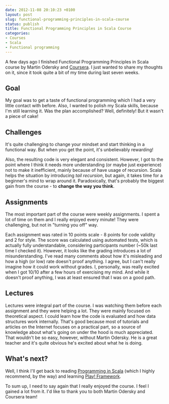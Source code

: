 ```yaml
---
date: 2012-11-08 20:10:23 +0100
layout: post
slug: functional-programming-principles-in-scala-course
status: publish
title: Functional Programming Principles in Scala Course
categories:
- Courses
- Scala
- Functional programming
---
```

A few days ago I finished Functional Programming Principles in Scala course by Martin Odersky and [Coursera](http://www.coursera.com). I just wanted to share my thoughts on it, since it took quite a bit of my time during last seven weeks.

## Goal
My goal was to get a taste of functional programming which I had a very little contact with before. Also, I wanted to polish my Scala skills, because I'm still learning it. Was the plan accomplished? Well, definitely! But it wasn't a piece of cake!

## Challenges
It's quite challenging to change your mindset and start thinking in a functional way. But when you get the point, it's unbelievably rewarding!

Also, the resulting code is very elegant and consistent. However, I got to the point where I think it needs more understanding (or maybe just experience) not to make it inefficient, mainly because of have usage of recursion. Scala helps the situation by introducing *tail recursion*, but again, it takes time for a beginner's mind to wrap around it. Paradoxically, that's probably the biggest gain from the course - to **change the way you think**.

## Assignments
The most important part of the course were weekly assignments. I spent a lot of time on them and I really enjoyed every minute! They were challenging, but not in "turning you off" way.

Each assignment was rated in 10 points scale - 8 points for code validity and 2 for style. The score was calculated using automated tests, which is actually fully understandable, considering participants number (~50k last time I checked it). However, it looks like the grading introduces a lot of misunderstanding. I've read many comments about how it's misleading and how a high (or low) rate doesn't proof anything. I agree, but I can't really imagine how it could work without grades. I, personally, was really excited when I got 10/10 after a few hours of exercising my mind. And while it doesn't proof anything, I was at least ensured that I was on a good path.

## Lectures
Lectures were integral part of the course. I was watching them before each assignment and they were helping a lot. They were mainly focused on theoretical aspect. I could learn how the code is evaluated and how data structures work internally. That's good because most of tutorials and articles on the Internet focuses on a practical part, so a source of knowledge about what's going on under the hood is much appreciated. That wouldn't be so  easy, however, without Martin Odersky. He is a great teacher and it's quite obvious he's excited about what he is doing.

## What's next?
Well, I think I'll get back to reading [Programming in Scala](http://www.artima.com/shop/programming_in_scala_2ed) (which I highly recommend, by the way) and learning [Play! Framework](http://www.playframework.org).

To sum up, I need to say again that I really enjoyed the course. I feel I gained a lot from it. I'd like to thank you to both Martin Odersky and Coursera team!

